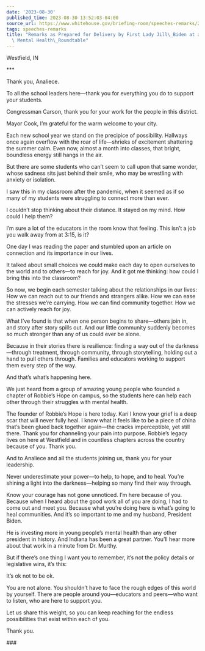 ```yaml
---
date: '2023-08-30'
published_time: 2023-08-30 13:52:03-04:00
source_url: https://www.whitehouse.gov/briefing-room/speeches-remarks/2023/08/30/remarks-as-prepared-for-delivery-by-first-lady-jill-biden-at-a-back-to-school-mental-health-roundtable/
tags: speeches-remarks
title: "Remarks as Prepared for Delivery by First Lady Jill\_Biden at a Back to School\
  \ Mental Health\_Roundtable"
---
```

 
Westfield, IN

\*\*\*

Thank you, Analiece.

To all the school leaders here—thank you for everything you do to
support your students. 

Congressman Carson, thank you for your work for the people in this
district.

Mayor Cook, I’m grateful for the warm welcome to your city.

Each new school year we stand on the precipice of possibility. Hallways
once again overflow with the roar of life—shrieks of excitement
shattering the summer calm. Even now, almost a month into classes, that
bright, boundless energy still hangs in the air.

But there are some students who can’t seem to call upon that same
wonder, whose sadness sits just behind their smile, who may be wrestling
with anxiety or isolation.

I saw this in my classroom after the pandemic, when it seemed as if so
many of my students were struggling to connect more than ever.

I couldn’t stop thinking about their distance. It stayed on my mind. How
could I help them?

I’m sure a lot of the educators in the room know that feeling. This
isn’t a job you walk away from at 3:15, is it?

One day I was reading the paper and stumbled upon an article on
connection and its importance in our lives.

It talked about small choices we could make each day to open ourselves
to the world and to others—to reach for joy. And it got me thinking: how
could I bring this into the classroom? 

So now, we begin each semester talking about the relationships in our
lives: How we can reach out to our friends and strangers alike. How we
can ease the stresses we’re carrying. How we can find community
together. How we can actively reach for joy.

What I’ve found is that when one person begins to share—others join in,
and story after story spills out. And our little community suddenly
becomes so much stronger than any of us could ever be alone.

Because in their stories there is resilience: finding a way out of the
darkness—through treatment, through community, through storytelling,
holding out a hand to pull others through. Families and educators
working to support them every step of the way.

And that’s what’s happening here. 

We just heard from a group of amazing young people who founded a chapter
of Robbie’s Hope on campus, so the students here can help each other
through their struggles with mental health.

The founder of Robbie’s Hope is here today. Kari I know your grief is a
deep scar that will never fully heal. I know what it feels like to be a
piece of china that’s been glued back together again—the cracks
imperceptible, yet still there. Thank you for channeling your pain into
purpose. Robbie’s legacy lives on here at Westfield and in countless
chapters across the country because of you. Thank you.

And to Analiece and all the students joining us, thank you for your
leadership.

Never underestimate your power—to help, to hope, and to heal. You’re
shining a light into the darkness—helping so many find their way
through.

Know your courage has not gone unnoticed. I’m here because of you.
Because when I heard about the good work all of you are doing, I had to
come out and meet you. Because what you’re doing here is what’s going to
heal communities. And it’s so important to me and my husband, President
Biden.

He is investing more in young people’s mental health than any other
president in history. And Indiana has been a great partner. You’ll hear
more about that work in a minute from Dr. Murthy.

But if there’s one thing I want you to remember, it’s not the policy
details or legislative wins, it’s this:

It’s ok not to be ok.

You are not alone. You shouldn’t have to face the rough edges of this
world by yourself. There are people around you—educators and peers—who
want to listen, who are here to support you.

Let us share this weight, so you can keep reaching for the endless
possibilities that exist within each of you. 

Thank you.

\###
